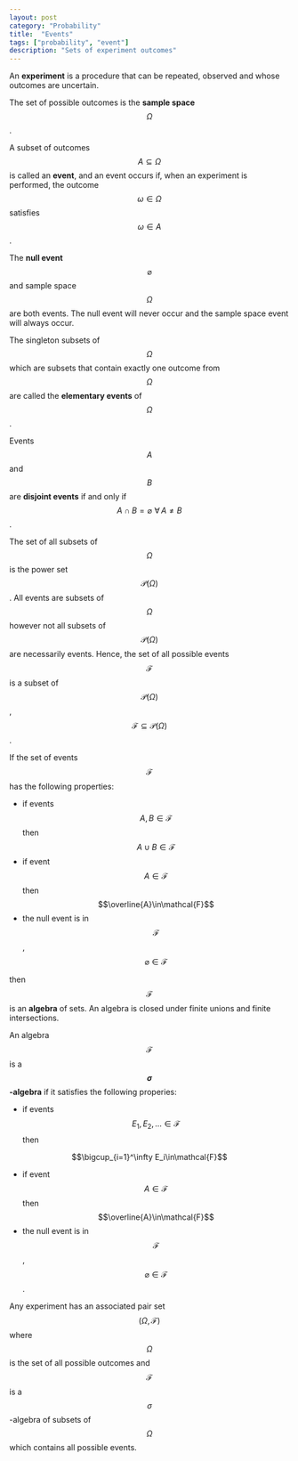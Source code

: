 ```yaml
---
layout: post
category: "Probability"
title:  "Events"
tags: ["probability", "event"]
description: "Sets of experiment outcomes"
---
```


An **experiment** is a procedure that can be repeated, observed and whose outcomes are uncertain.

The set of possible outcomes is the **sample space** $$\Omega$$.

A subset of outcomes $$A\subseteq\Omega$$ is called an **event**, and an event occurs if, when an experiment is performed, the outcome $$\omega\in\Omega$$ satisfies $$\omega\in A$$.

The **null event** $$\varnothing$$ and sample space $$\Omega$$ are both events. The null event will never occur and the sample space event will always occur.

The singleton subsets of $$\Omega$$ which are subsets that contain exactly one outcome from $$\Omega$$ are called the **elementary events** of $$\Omega$$.

Events $$A$$ and $$B$$ are **disjoint events** if and only if $$A \cap B = \varnothing \,\, \forall \, A \neq B$$.

The set of all subsets of $$\Omega$$ is the power set $$\mathcal{P}(\Omega)$$. All events are subsets of $$\Omega$$ however not all subsets of $$\mathcal{P}(\Omega)$$ are necessarily events. Hence, the set of all possible events $$\mathcal{F}$$ is a subset of $$\mathcal{P}(\Omega)$$, $$\mathcal{F}\subseteq\mathcal{P}(\Omega)$$.

If the set of events $$\mathcal{F}$$ has the following properties:
- if events $$A,B\in\mathcal{F}$$ then $$A\cup B\in\mathcal{F}$$
- if event $$A\in\mathcal{F}$$ then $$\overline{A}\in\mathcal{F}$$
- the null event is in $$\mathcal{F}$$, $$\varnothing\in\mathcal{F}$$

then $$\mathcal{F}$$ is an **algebra** of sets. An algebra is closed under finite unions and finite intersections.

An algebra $$\mathcal{F}$$ is a **$$\sigma$$-algebra** if it satisfies the following properies:
- if events $$E_1,E_2,\dots\in\mathcal{F}$$ then

$$\bigcup_{i=1}^\infty E_i\in\mathcal{F}$$

- if event $$A\in\mathcal{F}$$ then $$\overline{A}\in\mathcal{F}$$
- the null event is in $$\mathcal{F}$$, $$\varnothing\in\mathcal{F}$$.

Any experiment has an associated pair set $$\left(\Omega,\mathcal{F}\right)$$ where $$\Omega$$ is the set of all possible outcomes and $$\mathcal{F}$$ is a $$\sigma$$-algebra of subsets of $$\Omega$$ which contains all possible events.
